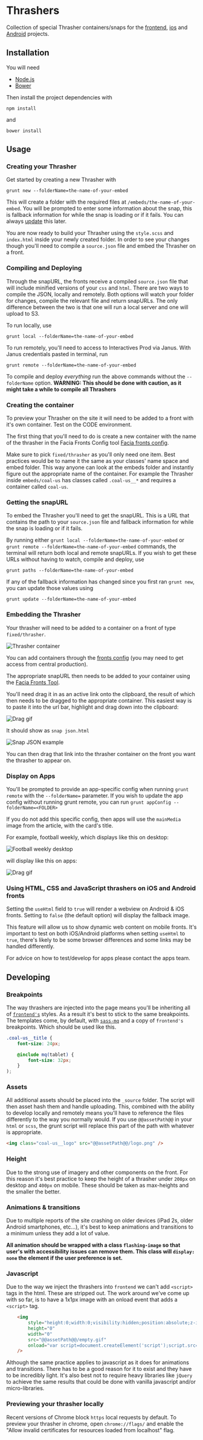 Thrashers
=========

Collection of special Thrasher containers/snaps for the [frontend](https://github.com/guardian/frontend), [ios](https://github.com/guardian/ios-live) and [Android](https://github.com/guardian/android-news-app) projects.


## Installation

You will need

 * [Node.js](http://nodejs.org/)
 * [Bower](http://bower.io/)

Then install the project dependencies with
```
npm install
```

and
```
bower install
```

## Usage

### Creating your Thrasher

Get started by creating a new Thrasher with
```
grunt new --folderName=the-name-of-your-embed
```

This will create a folder with the required files at `/embeds/the-name-of-your-embed`. You will be prompted to enter some information about the snap, this is fallback information for while the snap is loading or if it fails. You can always [update](#snapurls) this later.

You are now ready to build your Thrasher using the `style.scss` and `index.html` inside your newly created folder. In order to see your changes though you'll need to compile a `source.json` file and embed the Thrasher on a front.

### Compiling and Deploying

Through the snapURL, the fronts receive a compiled `source.json` file that will include minified versions of your `css` and `html`. There are two ways to compile the JSON, locally and remotely. Both options will watch your folder for changes, compile the relevant file and return snapURLs. The only difference between the two is that one will run a local server and one will upload to S3.

To run locally, use
```
grunt local --folderName=the-name-of-your-embed
```

To run remotely, you'll need to access to Interactives Prod via Janus. With Janus credentials pasted in terminal, run
```
grunt remote --folderName=the-name-of-your-embed
```

To compile and deploy *everything* run the above commands without the `--folderName` option. **WARNING: This should be done with caution, as it might take a while to compile all Thrashers**

### Creating the container

To preview your Thrasher on the site it will need to be added to a front with it's own container. Test on the CODE environment.

The first thing that you'll need to do is create a new container with the name of the thrasher in the Facia Fronts Config tool [Facia fronts config](https://fronts.code.dev-gutools.co.uk/editorial/config).

Make sure to pick `fixed/thrasher` as you'll only need one item. Best practices would be to name it the same as your classes' name space and embed folder. This way anyone can look at the embeds folder and instantly figure out the appropriate name of the container. For example the Thrasher inside `embeds/coal-us` has classes called `.coal-us__*` and requires a container called `coal-us`.

### Getting the snapURL

To embed the Thrasher you'll need to get the snapURL. This is a URL that contains the path to your `source.json` file and fallback information for while the snap is loading or if it fails.

By running either `grunt local --folderName=the-name-of-your-embed` or `grunt remote --folderName=the-name-of-your-embed` commands, the terminal will return both local and remote snapURLs. If you wish to get these URLs without having to watch, compile and deploy, use

```
grunt paths --folderName=the-name-of-your-embed
```

If any of the fallback information has changed since you first ran `grunt new`, you can update those values using

```
grunt update --folderName=the-name-of-your-embed
```

### Embedding the Thrasher

Your thrasher will need to be added to a container on a front of type `fixed/thrasher`.

![Thrasher container](doc_images/container-type.jpg)

You can add containers through the [fronts config](https://fronts.code.dev-gutools.co.uk/editorial/config) (you may need to get access from central production).

The appropriate snapURL then needs to be added to your container using the [Facia Fronts Tool](https://fronts.code.dev-gutools.co.uk/editorial).

 You'll need drag it in as an active link onto the clipboard, the result of which then needs to be dragged to the appropriate container. This easiest way is to paste it into the url bar, highlight and drag down into the clipboard:

![Drag gif](doc_images/snaps-process.gif)

It should show as `snap json.html`

![Snap JSON example](/doc_images/snap-json-html.jpg)

You can then drag that link into the thrasher container on the front you want the thrasher to appear on.

### Display on Apps

You'll be prompted to provide an app-specific config when running `grunt remote` with the `--folderName=` parameter. If you wish to update the app config without running grunt remote, you can run `grunt appConfig --folderName=<FOLDER>`

If you do not add this specific config, then apps will use the `mainMedia` image from the article, with the card's title.

For example, football weekly, which displays like this on desktop:

![Football weekly desktop](doc_images/football-weekly-desktop.jpg)

will display like this on apps:

![Drag gif](doc_images/football-weekly-apps.jpg)

### Using HTML, CSS and JavaScript thrashers on iOS and Android fronts

Setting the `useHtml` field to `true` will render a webview on Android & iOS fronts. Setting to `false` (the default option) will display the fallback image.

This feature will allow us to show dynamic web content on mobile fronts. It's important to test on both iOS/Android platforms when setting `useHtml` to `true`, there's likely to be some browser differences and some links may be handled differently.

For advice on how to test/develop for apps please contact the apps team.

## Developing

### Breakpoints

The way thrashers are injected into the page means you'll be inheriting all of [`frontend's`](http://github.com/guardian/frontend) styles. As a result it's best to stick to the same breakpoints. The templates come, by default, with [`sass-mq`](http://github.com/sass-mq/sass-mq) and a copy of `frontend's` breakpoints. Which should be used like this.

```scss
.coal-us__title {
    font-size: 24px;

    @include mq(tablet) {
        font-size: 32px;
    }
);
```

### Assets

All additional assets should be placed into the `_source` folder. The script will then asset hash them and handle uploading. This, combined with the ability to develop locally and remotely means you'll have to reference the files differently to the way you normally would. If you use `@@assetPath@@` in your `html` or `scss`, the grunt script will replace this part of the path with whatever is appropriate.

```html
<img class="coal-us__logo" src="@@assetPath@@/logo.png" />
```

### Height

Due to the strong use of imagery and other components on the front. For this reason it's best practice to keep the height of a thrasher under `200px` on desktop and `400px` on mobile. These should be taken as max-heights and the smaller the better.

### Animations & transitions

Due to multiple reports of the site crashing on older devices (iPad 2s, older Android smartphones, etc...), it's best to keep animations and transitions to a minimum unless they add a lot of value.

**All animation should be wrapped with a class `flashing-image` so that user's with accessibility issues can remove them. This class will `display: none` the element if the user preference is set.**

### Javascript

Due to the way we inject the thrashers into `frontend` we can't add `<script>` tags in the html. These are stripped out. The work around we've come up with so far, is to have a 1x1px image with an onload event that adds a `<script>` tag.

```html
    <img
        style="height:0;width:0;visibility:hidden;position:absolute;z-index: 1;"
        height="0"
        width="0"
        src="@@assetPath@@/empty.gif"
        onload="var script=document.createElement('script');script.src='@@assetPath@@/main.js'; document.body.appendChild(script);"
    />
```

Although the same practice applies to javascript as it does for animations and transitions. There has to be a good reason for it to exist and they have to be incredibly light. It's also best not to require heavy libraries like `jQuery` to achieve the same results that could be done with vanilla javascript and/or micro-libraries.


### Previewing your thrasher locally

Recent versions of Chrome block `https` local requests by default. To preview your thrasher in chrome, open `chrome://flags/` and enable the "Allow invalid certificates for resources loaded from localhost" flag.

